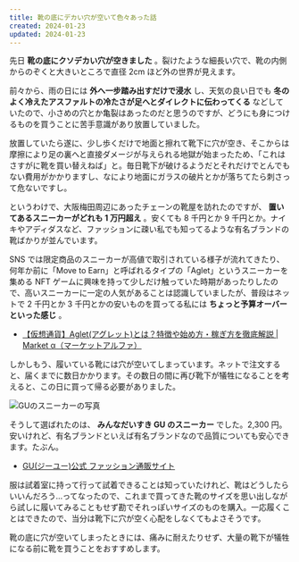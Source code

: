 ```yaml
---
title: 靴の底にデカい穴が空いて色々あった話
created: 2024-01-23
updated: 2024-01-23
---
```


先日 **靴の底にクソデカい穴が空きました** 。裂けたような細長い穴で、靴の内側からのぞくと大きいところで直径 2cm ほど外の世界が見えます。

前々から、雨の日には **外へ一步踏み出すだけで浸水** し、天気の良い日でも **冬のよく冷えたアスファルトの冷たさが足へとダイレクトに伝わってくる** などしていたので、小さめの穴とか亀裂はあったのだと思うのですが、どうにも身につけるものを買うことに苦手意識があり放置していました。

放置していたら遂に、少し歩くだけで地面と擦れて靴下に穴が空き、そこからは摩擦により足の裏へと直接ダメージが与えられる地獄が始まったため、「これはさすがに靴を買い替えねば」と。毎日靴下が破けるようだとそれだけでとんでもない費用がかかりますし、なにより地面にガラスの破片とかが落ちてたら刺さって危ないですし。

というわけで、大阪梅田周辺にあったチェーンの靴屋を訪れたのですが、 **置いてあるスニーカーがどれも 1 万円超え** 。安くても 8 千円とか 9 千円とか。ナイキやアディダスなど、ファッションに疎い私でも知ってるような有名ブランドの靴ばかりが並んでいます。

SNS では限定商品のスニーカーが高値で取引されている様子が流れてきたり、何年か前に「Move to Earn」と呼ばれるタイプの「Aglet」というスニーカーを集める NFT ゲームに興味を持って少しだけ触っていた時期があったりしたので、高いスニーカーに一定の人気があることは認識していましたが、普段はネットで 2 千円とか 3 千円とかの安いものを買ってる私には **ちょっと予算オーバーといった感じ** 。

- [【仮想通貨】Aglet(アグレット)とは？特徴や始め方・稼ぎ方を徹底解説 | Market α（マーケットアルファ）](https://www.caica.jp/media/crypto/aglet-about/)

しかしもう、履いている靴には穴が空いてしまっています。ネットで注文すると、届くまでに数日かかります。その数日の間に再び靴下が犠牲になることを考えると、この日に買って帰る必要がありました。

![GUのスニーカーの写真](5063e991-c251-46f1-f0d8-3d4a54d61200)

そうして選ばれたのは、 **みんなだいすき GU のスニーカー** でした。2,300 円。安いけれど、有名ブランドといえば有名ブランドなので品質についても安心できます。たぶん。

- [GU(ジーユー)公式 ファッション通販サイト](https://www.gu-global.com/jp/ja/)

服は試着室に持って行って試着できることは知っていたけれど、靴はどうしたらいいんだろう…ってなったので、これまで買ってきた靴のサイズを思い出しながら試しに履いてみることもせず勘でそれっぽいサイズのものを購入。一応履くことはできたので、当分は靴下に穴が空く心配をしなくてもよさそうです。

靴の底に穴が空いてしまったときには、痛みに耐えたりせず、大量の靴下が犠牲になる前に靴を買うことをおすすめします。
